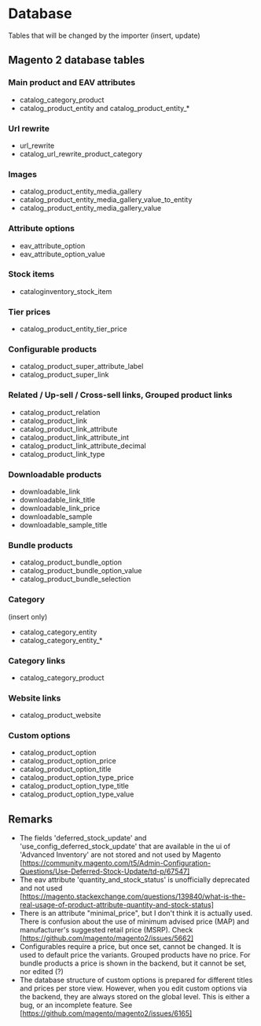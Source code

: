 # Database

Tables that will be changed by the importer (insert, update)

## Magento 2 database tables

### Main product and EAV attributes

* catalog_category_product
* catalog_product_entity and catalog_product_entity_*

### Url rewrite

* url_rewrite
* catalog_url_rewrite_product_category

### Images

* catalog_product_entity_media_gallery
* catalog_product_entity_media_gallery_value_to_entity
* catalog_product_entity_media_gallery_value

### Attribute options

* eav_attribute_option
* eav_attribute_option_value

### Stock items

* cataloginventory_stock_item

### Tier prices

* catalog_product_entity_tier_price

### Configurable products

* catalog_product_super_attribute_label
* catalog_product_super_link

### Related / Up-sell / Cross-sell links, Grouped product links

* catalog_product_relation
* catalog_product_link
* catalog_product_link_attribute
* catalog_product_link_attribute_int
* catalog_product_link_attribute_decimal
* catalog_product_link_type

### Downloadable products

* downloadable_link
* downloadable_link_title
* downloadable_link_price
* downloadable_sample
* downloadable_sample_title

### Bundle products

* catalog_product_bundle_option
* catalog_product_bundle_option_value
* catalog_product_bundle_selection

### Category

(insert only)

* catalog_category_entity
* catalog_category_entity_*

### Category links

* catalog_category_product

### Website links

* catalog_product_website

### Custom options

* catalog_product_option
* catalog_product_option_price
* catalog_product_option_title
* catalog_product_option_type_price
* catalog_product_option_type_title
* catalog_product_option_type_value

## Remarks

* The fields 'deferred_stock_update' and 'use_config_deferred_stock_update' that are available in the ui of 'Advanced Inventory' are not stored and not used by Magento [https://community.magento.com/t5/Admin-Configuration-Questions/Use-Deferred-Stock-Update/td-p/67547]
* The eav attribute 'quantity_and_stock_status' is unofficially deprecated and not used [https://magento.stackexchange.com/questions/139840/what-is-the-real-usage-of-product-attribute-quantity-and-stock-status]
* There is an attribute "minimal_price", but I don't think it is actually used. There is confusion about the use of minimum advised price (MAP) and manufacturer's suggested retail price (MSRP). Check [https://github.com/magento/magento2/issues/5662]
* Configurables require a price, but once set, cannot be changed. It is used to default price the variants. Grouped products have no price. For bundle products a price is shown in the backend, but it cannot be set, nor edited (?)
* The database structure of custom options is prepared for different titles and prices per store view. However, when you edit custom options via the backend, they are always stored on the global level. This is either a bug, or an incomplete feature. See [https://github.com/magento/magento2/issues/6165]
